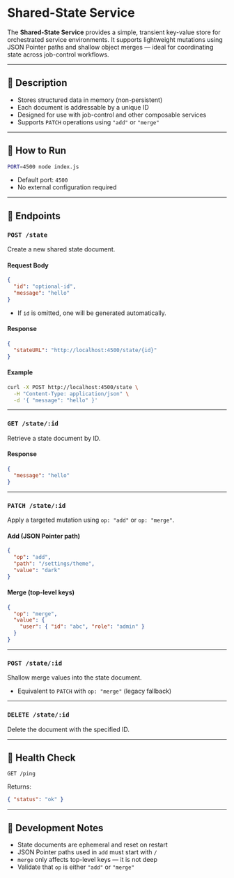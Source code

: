 # Shared-State Service

The **Shared-State Service** provides a simple, transient key-value store for orchestrated service environments. It supports lightweight mutations using JSON Pointer paths and shallow object merges — ideal for coordinating state across job-control workflows.

---

## 📄 Description

- Stores structured data in memory (non-persistent)
- Each document is addressable by a unique ID
- Designed for use with job-control and other composable services
- Supports `PATCH` operations using `"add"` or `"merge"`

---

## 🚀 How to Run

```bash
PORT=4500 node index.js
```

- Default port: `4500`
- No external configuration required

---

## 🔗 Endpoints

### `POST /state`

Create a new shared state document.

#### Request Body
```json
{
  "id": "optional-id",
  "message": "hello"
}
```

- If `id` is omitted, one will be generated automatically.

#### Response
```json
{
  "stateURL": "http://localhost:4500/state/{id}"
}
```

#### Example
```bash
curl -X POST http://localhost:4500/state \
  -H "Content-Type: application/json" \
  -d '{ "message": "hello" }'
```

---

### `GET /state/:id`

Retrieve a state document by ID.

#### Response
```json
{
  "message": "hello"
}
```

---

### `PATCH /state/:id`

Apply a targeted mutation using `op: "add"` or `op: "merge"`.

#### Add (JSON Pointer path)
```json
{
  "op": "add",
  "path": "/settings/theme",
  "value": "dark"
}
```

#### Merge (top-level keys)
```json
{
  "op": "merge",
  "value": {
    "user": { "id": "abc", "role": "admin" }
  }
}
```

---

### `POST /state/:id`

Shallow merge values into the state document.

- Equivalent to `PATCH` with `op: "merge"` (legacy fallback)

---

### `DELETE /state/:id`

Delete the document with the specified ID.

---

## 🧪 Health Check

```http
GET /ping
```

Returns:
```json
{ "status": "ok" }
```

---

## 🧰 Development Notes

- State documents are ephemeral and reset on restart
- JSON Pointer paths used in `add` must start with `/`
- `merge` only affects top-level keys — it is not deep
- Validate that `op` is either `"add"` or `"merge"`
